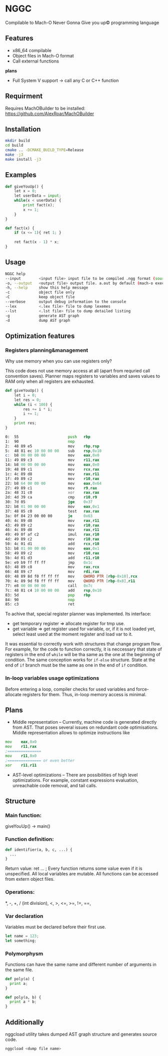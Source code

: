 # NGGC
Compilable to Mach-O Never Gonna Give you up© programming language

## Features

- x86_64 compilable
- Object files in Mach-O format
- Call external functions

**plans**

- Full System V support -> call any C or C++ function

## Requirment

Requires MachOBuilder to be installed: https://github.com/AlexRoar/MachOBuilder

## Installation

```bash
mkdir build
cd build
cmake .. -DCMAKE_BUILD_TYPE=Release
make -j3
make install -j3
```

## Examples

```python
def giveYouUp() {
	let x = 0;
	let userData = input;
	while(x < userData) {
	    print fact(x);
	    x += 1;
	}
}

def fact(x) {
    if (x <= 1){ ret 1; }
    
    ret fact(x - 1) * x;
}
```

## Usage

```bash
NGGC help
--input        <input file> input file to be compiled .ngg format (source)
-o, --output   <output file> output file. a.out by default (mach-o executable)
-h, --help     show this help message
-c             object file only
-C             keep object file
--verbose      output debug information to the console
--lex          <.lex file> file to dump lexemes
--lst          <.lst file> file to dump detailed listing
-g             generate AST graph
-d             dump AST graph
```

## Optimization features

### Registers planning&management

Why use memory when you can use registers only?

This code does not use memory access at all (apart from requried call convention saves). Planner maps registers to variables and saves values to RAM only when all registers are exhausted.

```python
def giveYouUp() {
	let i = 0;
	let res = 0;
	while (i < 100) {
		res += i * i;
		i += 1;
	}
	print res;
}
```

```asm
0:  55                      push   rbp
1:  90                      nop
2:  48 89 e5                mov    rbp,rsp
5:  48 81 ec 10 00 00 00    sub    rsp,0x10
c:  b8 00 00 00 00          mov    eax,0x0
11: 49 89 c3                mov    r11,rax
14: b8 00 00 00 00          mov    eax,0x0
19: 48 89 c1                mov    rcx,rax
1c: 4c 89 d8                mov    rax,r11
1f: 49 89 c2                mov    r10,rax
22: b8 64 00 00 00          mov    eax,0x64
27: 49 89 c1                mov    r9,rax
2a: 48 31 c0                xor    rax,rax
2d: 4d 39 ca                cmp    r10,r9
30: 7d 05                   jge    0x37
32: b8 01 00 00 00          mov    eax,0x1
37: 48 85 c0                test   rax,rax
3a: 0f 84 23 00 00 00       je     0x63
40: 4c 89 d8                mov    rax,r11
43: 49 89 c2                mov    r10,rax
46: 4c 89 d8                mov    rax,r11
49: 49 0f af c2             imul   rax,r10
4d: 49 89 c2                mov    r10,rax
50: 4c 01 d1                add    rcx,r10
53: b8 01 00 00 00          mov    eax,0x1
58: 49 89 c2                mov    r10,rax
5b: 4d 01 d3                add    r11,r10
5e: e9 b9 ff ff ff          jmp    0x1c
63: 48 89 c8                mov    rax,rcx
66: 48 89 c7                mov    rdi,rax
69: 48 89 8d f0 ff ff ff    mov    QWORD PTR [rbp-0x10],rcx
70: 4c 89 9d f8 ff ff ff    mov    QWORD PTR [rbp-0x8],r11
77: e8 00 00 00 00          call   0x7c
7c: 48 81 c4 10 00 00 00    add    rsp,0x10
83: 5d                      pop    rbp
84: 90                      nop
85: c3                      ret
```

To achive that, special register planner was implemented. Its interface:
- get temporary register => allocate register for tmp use.
- get variable => get register used for variable, or, if it is not loaded yet, select least used at the moment register and load var to it.

It was essential to correctly work with structures that change program flow. For example, for the code to function correctly, it is neccessary that state of registers in the end of `while` will be tha same as the one at the beginning of condition. The same conception works for `if-else` structure. State at the end of `if` branch must be the same as one in the end of `if` condition. 

### In-loop variables usage optimizations
Before entering a loop, compiler checks for used variables and force-allocate registers for them. Thus, in-loop memory access is minimal.

## Plans
- Middle representation – Currently, machine code is generated directly from AST. That poses several issues on redundant code optimisations. Middle representation allows to optimize instructions like
```asm
mov    eax,0x0
mov    r11,rax
;===============
mov    r11,0x0
;=============== or even better
xor    r11,r11
```
- AST-level optimizations – There are possibilities of high level optimizations. For example, constant expressions evaluation, unreachable code removal, and tail calls.

## Structure
### Main function: 
giveYouUp() -> main()

### Function definition:
```python
def identifier(a, b, c, ...) {
  ...
}
```

Return value: ret ... ;
Every function returns some value even if it is unspecified.
All local variables are mutable.
All functions can be accessed from extern object files.

### Operations:
\*, -, +, / (int division), <, >, <=, >=, !=, ==,

### Var declaration
Variables must be declared before their first use.
```js
let name = 123;
let something;
```

### Polymorphysm 
Functions can have the same name and different number of arguments in the same file.
```python
def poly(a) {
  print a;
}
```
```python
def poly(a, b) {
  print a * b;
}
```

## Additionally 

nggcload utility takes dumped AST graph structure and generates source code.
```bash
nggcload <dump file name>
```

